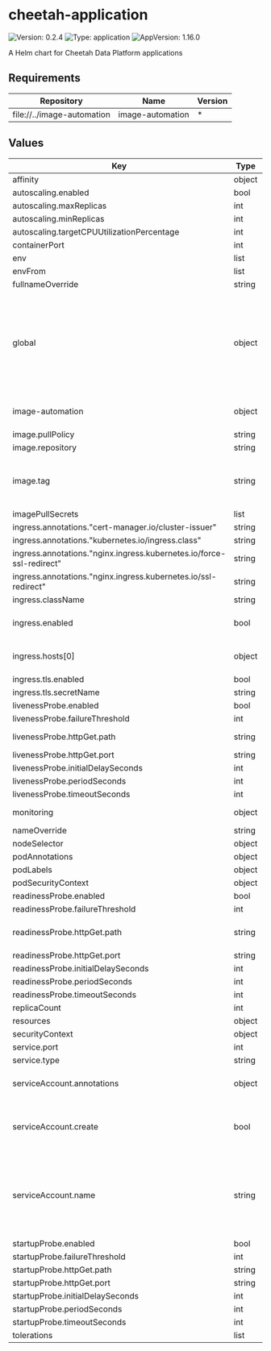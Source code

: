 # cheetah-application

![Version: 0.2.4](https://img.shields.io/badge/Version-0.2.4-informational?style=flat-square) ![Type: application](https://img.shields.io/badge/Type-application-informational?style=flat-square) ![AppVersion: 1.16.0](https://img.shields.io/badge/AppVersion-1.16.0-informational?style=flat-square)

A Helm chart for Cheetah Data Platform applications

## Requirements

| Repository                 | Name             | Version |
| -------------------------- | ---------------- | ------- |
| file://../image-automation | image-automation | \*      |

## Values

| Key                                                                  | Type   | Default                                                                                     | Description                                                                                                                                 |
| -------------------------------------------------------------------- | ------ | ------------------------------------------------------------------------------------------- | ------------------------------------------------------------------------------------------------------------------------------------------- |
| affinity                                                             | object | `{}`                                                                                        |                                                                                                                                             |
| autoscaling.enabled                                                  | bool   | `false`                                                                                     |                                                                                                                                             |
| autoscaling.maxReplicas                                              | int    | `100`                                                                                       |                                                                                                                                             |
| autoscaling.minReplicas                                              | int    | `1`                                                                                         |                                                                                                                                             |
| autoscaling.targetCPUUtilizationPercentage                           | int    | `80`                                                                                        |                                                                                                                                             |
| containerPort                                                        | int    | `80`                                                                                        |                                                                                                                                             |
| env                                                                  | list   | `[]`                                                                                        |                                                                                                                                             |
| envFrom                                                              | list   | `[]`                                                                                        |                                                                                                                                             |
| fullnameOverride                                                     | string | `""`                                                                                        |                                                                                                                                             |
| global                                                               | object | `{"image":{"repository":""},"imagePullSecrets":[]}`                                         | Only used to decrease duplicate configuration of this chart, if imageAutomation is used as a sub chart. Overrides the local values if given |
| image-automation                                                     | object | `{"enabled":false}`                                                                         | Settings passed to the image-automation chart                                                                                               |
| image.pullPolicy                                                     | string | `"IfNotPresent"`                                                                            |                                                                                                                                             |
| image.repository                                                     | string | `"nginx"`                                                                                   |                                                                                                                                             |
| image.tag                                                            | string | `""`                                                                                        | Overrides the image tag whose default is the chart appVersion.                                                                              |
| imagePullSecrets                                                     | list   | `[]`                                                                                        |                                                                                                                                             |
| ingress.annotations."cert-manager.io/cluster-issuer"                 | string | `"letsencrypt-prod"`                                                                        |                                                                                                                                             |
| ingress.annotations."kubernetes.io/ingress.class"                    | string | `"nginx"`                                                                                   |                                                                                                                                             |
| ingress.annotations."nginx.ingress.kubernetes.io/force-ssl-redirect" | string | `"true"`                                                                                    |                                                                                                                                             |
| ingress.annotations."nginx.ingress.kubernetes.io/ssl-redirect"       | string | `"true"`                                                                                    |                                                                                                                                             |
| ingress.className                                                    | string | `""`                                                                                        |                                                                                                                                             |
| ingress.enabled                                                      | bool   | `false`                                                                                     | Whether to expose the service or not                                                                                                        |
| ingress.hosts[0]                                                     | object | `{"host":"chart-example.local","paths":[{"path":"/","pathType":"ImplementationSpecific"}]}` | Which host to expose the service under                                                                                                      |
| ingress.tls.enabled                                                  | bool   | `true`                                                                                      |                                                                                                                                             |
| ingress.tls.secretName                                               | string | `""`                                                                                        |                                                                                                                                             |
| livenessProbe.enabled                                                | bool   | `true`                                                                                      |                                                                                                                                             |
| livenessProbe.failureThreshold                                       | int    | `3`                                                                                         |                                                                                                                                             |
| livenessProbe.httpGet.path                                           | string | `"/"`                                                                                       | Which path to look for liveness                                                                                                             |
| livenessProbe.httpGet.port                                           | string | `"http"`                                                                                    |                                                                                                                                             |
| livenessProbe.initialDelaySeconds                                    | int    | `30`                                                                                        |                                                                                                                                             |
| livenessProbe.periodSeconds                                          | int    | `10`                                                                                        |                                                                                                                                             |
| livenessProbe.timeoutSeconds                                         | int    | `1`                                                                                         |                                                                                                                                             |
| monitoring                                                           | object | `{"enabled":false,"path":"/metrics","port":9090}`                                           | Observability settings                                                                                                                      |
| nameOverride                                                         | string | `""`                                                                                        |                                                                                                                                             |
| nodeSelector                                                         | object | `{}`                                                                                        |                                                                                                                                             |
| podAnnotations                                                       | object | `{}`                                                                                        |                                                                                                                                             |
| podLabels                                                       | object | `{}`                                                                                        |                                                                                                                                             |
| podSecurityContext                                                   | object | `{}`                                                                                        |                                                                                                                                             |
| readinessProbe.enabled                                               | bool   | `true`                                                                                      |                                                                                                                                             |
| readinessProbe.failureThreshold                                      | int    | `3`                                                                                         |                                                                                                                                             |
| readinessProbe.httpGet.path                                          | string | `"/"`                                                                                       | Which path to look for readiness                                                                                                            |
| readinessProbe.httpGet.port                                          | string | `"http"`                                                                                    |                                                                                                                                             |
| readinessProbe.initialDelaySeconds                                   | int    | `30`                                                                                        |                                                                                                                                             |
| readinessProbe.periodSeconds                                         | int    | `10`                                                                                        |                                                                                                                                             |
| readinessProbe.timeoutSeconds                                        | int    | `1`                                                                                         |                                                                                                                                             |
| replicaCount                                                         | int    | `1`                                                                                         |                                                                                                                                             |
| resources                                                            | object | `{}`                                                                                        |                                                                                                                                             |
| securityContext                                                      | object | `{}`                                                                                        |                                                                                                                                             |
| service.port                                                         | int    | `80`                                                                                        |                                                                                                                                             |
| service.type                                                         | string | `"ClusterIP"`                                                                               |                                                                                                                                             |
| serviceAccount.annotations                                           | object | `{}`                                                                                        | Annotations to add to the service account                                                                                                   |
| serviceAccount.create                                                | bool   | `true`                                                                                      | Specifies whether a service account should be created                                                                                       |
| serviceAccount.name                                                  | string | `""`                                                                                        | The name of the service account to use. If not set and create is true, a name is generated using the fullname template                      |
| startupProbe.enabled                                                 | bool   | `true`                                                                                      |                                                                                                                                             |
| startupProbe.failureThreshold                                        | int    | `3`                                                                                         |                                                                                                                                             |
| startupProbe.httpGet.path                                            | string | `"/"`                                                                                       |                                                                                                                                             |
| startupProbe.httpGet.port                                            | string | `"http"`                                                                                    |                                                                                                                                             |
| startupProbe.initialDelaySeconds                                     | int    | `30`                                                                                        |                                                                                                                                             |
| startupProbe.periodSeconds                                           | int    | `10`                                                                                        |                                                                                                                                             |
| startupProbe.timeoutSeconds                                          | int    | `1`                                                                                         |                                                                                                                                             |
| tolerations                                                          | list   | `[]`                                                                                        |                                                                                                                                             |

